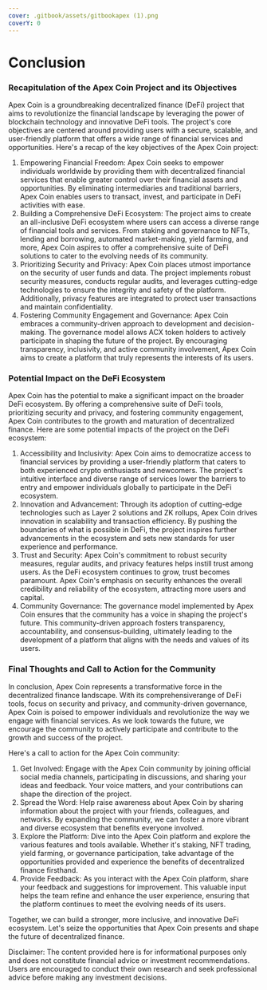 ```yaml
---
cover: .gitbook/assets/gitbookapex (1).png
coverY: 0
---
```


# Conclusion

### Recapitulation of the Apex Coin Project and its Objectives

Apex Coin is a groundbreaking decentralized finance (DeFi) project that aims to revolutionize the financial landscape by leveraging the power of blockchain technology and innovative DeFi tools. The project's core objectives are centered around providing users with a secure, scalable, and user-friendly platform that offers a wide range of financial services and opportunities. Here's a recap of the key objectives of the Apex Coin project:

1. Empowering Financial Freedom: Apex Coin seeks to empower individuals worldwide by providing them with decentralized financial services that enable greater control over their financial assets and opportunities. By eliminating intermediaries and traditional barriers, Apex Coin enables users to transact, invest, and participate in DeFi activities with ease.
2. Building a Comprehensive DeFi Ecosystem: The project aims to create an all-inclusive DeFi ecosystem where users can access a diverse range of financial tools and services. From staking and governance to NFTs, lending and borrowing, automated market-making, yield farming, and more, Apex Coin aspires to offer a comprehensive suite of DeFi solutions to cater to the evolving needs of its community.
3. Prioritizing Security and Privacy: Apex Coin places utmost importance on the security of user funds and data. The project implements robust security measures, conducts regular audits, and leverages cutting-edge technologies to ensure the integrity and safety of the platform. Additionally, privacy features are integrated to protect user transactions and maintain confidentiality.
4. Fostering Community Engagement and Governance: Apex Coin embraces a community-driven approach to development and decision-making. The governance model allows ACX token holders to actively participate in shaping the future of the project. By encouraging transparency, inclusivity, and active community involvement, Apex Coin aims to create a platform that truly represents the interests of its users.

### Potential Impact on the DeFi Ecosystem

Apex Coin has the potential to make a significant impact on the broader DeFi ecosystem. By offering a comprehensive suite of DeFi tools, prioritizing security and privacy, and fostering community engagement, Apex Coin contributes to the growth and maturation of decentralized finance. Here are some potential impacts of the project on the DeFi ecosystem:

1. Accessibility and Inclusivity: Apex Coin aims to democratize access to financial services by providing a user-friendly platform that caters to both experienced crypto enthusiasts and newcomers. The project's intuitive interface and diverse range of services lower the barriers to entry and empower individuals globally to participate in the DeFi ecosystem.
2. Innovation and Advancement: Through its adoption of cutting-edge technologies such as Layer 2 solutions and ZK rollups, Apex Coin drives innovation in scalability and transaction efficiency. By pushing the boundaries of what is possible in DeFi, the project inspires further advancements in the ecosystem and sets new standards for user experience and performance.
3. Trust and Security: Apex Coin's commitment to robust security measures, regular audits, and privacy features helps instill trust among users. As the DeFi ecosystem continues to grow, trust becomes paramount. Apex Coin's emphasis on security enhances the overall credibility and reliability of the ecosystem, attracting more users and capital.
4. Community Governance: The governance model implemented by Apex Coin ensures that the community has a voice in shaping the project's future. This community-driven approach fosters transparency, accountability, and consensus-building, ultimately leading to the development of a platform that aligns with the needs and values of its users.

### Final Thoughts and Call to Action for the Community

In conclusion, Apex Coin represents a transformative force in the decentralized finance landscape. With its comprehensiverange of DeFi tools, focus on security and privacy, and community-driven governance, Apex Coin is poised to empower individuals and revolutionize the way we engage with financial services. As we look towards the future, we encourage the community to actively participate and contribute to the growth and success of the project.

Here's a call to action for the Apex Coin community:

1. Get Involved: Engage with the Apex Coin community by joining official social media channels, participating in discussions, and sharing your ideas and feedback. Your voice matters, and your contributions can shape the direction of the project.
2. Spread the Word: Help raise awareness about Apex Coin by sharing information about the project with your friends, colleagues, and networks. By expanding the community, we can foster a more vibrant and diverse ecosystem that benefits everyone involved.
3. Explore the Platform: Dive into the Apex Coin platform and explore the various features and tools available. Whether it's staking, NFT trading, yield farming, or governance participation, take advantage of the opportunities provided and experience the benefits of decentralized finance firsthand.
4. Provide Feedback: As you interact with the Apex Coin platform, share your feedback and suggestions for improvement. This valuable input helps the team refine and enhance the user experience, ensuring that the platform continues to meet the evolving needs of its users.

Together, we can build a stronger, more inclusive, and innovative DeFi ecosystem. Let's seize the opportunities that Apex Coin presents and shape the future of decentralized finance.

Disclaimer: The content provided here is for informational purposes only and does not constitute financial advice or investment recommendations. Users are encouraged to conduct their own research and seek professional advice before making any investment decisions.
